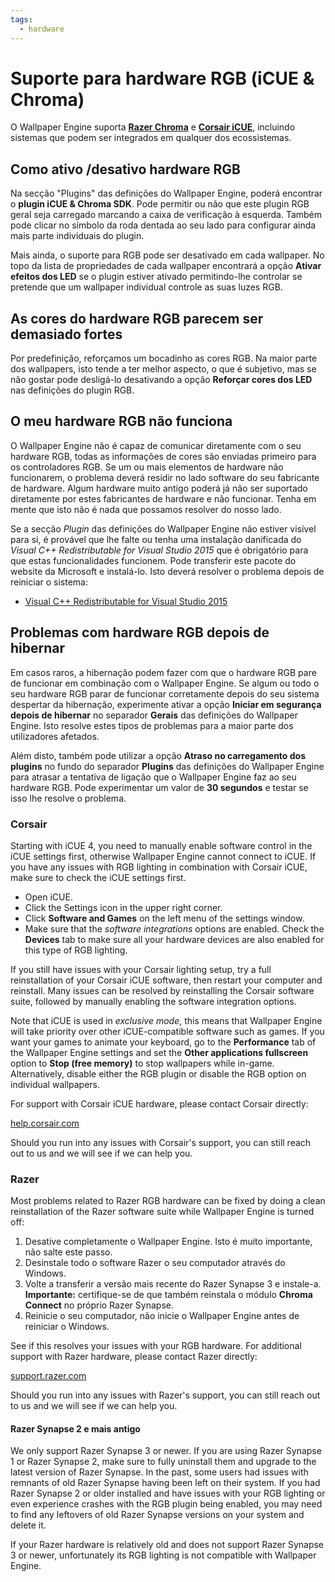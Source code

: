 ```yaml
---
tags:
  - hardware
---
```


# Suporte para hardware RGB (iCUE & Chroma)

O Wallpaper Engine suporta [**Razer Chroma**](https://www.razer.com/chroma) e [**Corsair iCUE**](https://www.corsair.com/icue), incluindo sistemas que podem ser integrados em qualquer dos ecossistemas.

## Como ativo /desativo hardware RGB

Na secção "Plugins" das definições do Wallpaper Engine, poderá encontrar o **plugin iCUE & Chroma SDK**. Pode permitir ou não que este plugin RGB geral seja carregado marcando a caixa de verificação à esquerda. Também pode clicar no símbolo da roda dentada ao seu lado para configurar ainda mais parte individuais do plugin.

Mais ainda, o suporte para RGB pode ser desativado em cada wallpaper. No topo da lista de propriedades de cada wallpaper encontrará a opção **Ativar efeitos dos LED** se o plugin estiver ativado permitindo-lhe controlar se pretende que um wallpaper individual controle as suas luzes RGB.

## As cores do hardware RGB parecem ser demasiado fortes

Por predefinição, reforçamos um bocadinho as cores RGB. Na maior parte dos wallpapers, isto tende a ter melhor aspecto, o que é subjetivo, mas se não gostar pode desligá-lo desativando a opção **Reforçar cores dos LED** nas definições do plugin RGB.

## O meu hardware RGB não funciona

O Wallpaper Engine não é capaz de comunicar diretamente com o seu hardware RGB, todas as informações de cores são enviadas primeiro para os controladores RGB. Se um ou mais elementos de hardware não funcionarem, o problema deverá residir no lado software do seu fabricante de hardware. Algum hardware muito antigo poderá já não ser suportado diretamente por estes fabricantes de hardware e não funcionar. Tenha em mente que isto não é nada que possamos resolver do nosso lado.

Se a secção *Plugin* das definições do Wallpaper Engine não estiver visível para si, é provável que lhe falte ou tenha uma instalação danificada do *Visual C++ Redistributable for Visual Studio 2015* que é obrigatório para que estas funcionalidades funcionem. Pode transferir este pacote do website da Microsoft e instalá-lo. Isto deverá resolver o problema depois de reiniciar o sistema:

* [Visual C++ Redistributable for Visual Studio 2015](https://www.microsoft.com/download/details.aspx?id=48145)

## Problemas com hardware RGB depois de hibernar

Em casos raros, a hibernação podem fazer com que o hardware RGB pare de funcionar em combinação com o Wallpaper Engine. Se algum ou todo o seu hardware RGB parar de funcionar corretamente depois do seu sistema despertar da hibernação, experimente ativar a opção **Iniciar em segurança depois de hibernar** no separador **Gerais** das definições do Wallpaper Engine. Isto resolve estes tipos de problemas para a maior parte dos utilizadores afetados.

Além disto, também pode utilizar a opção **Atraso no carregamento dos plugins** no fundo do separador **Plugins** das definições do Wallpaper Engine para atrasar a tentativa de ligação que o Wallpaper Engine faz ao seu hardware RGB. Pode experimentar um valor de **30 segundos** e testar se isso lhe resolve o problema.

### Corsair

Starting with iCUE 4, you need to manually enable software control in the iCUE settings first, otherwise Wallpaper Engine cannot connect to iCUE. If you have any issues with RGB lighting in combination with Corsair iCUE, make sure to check the iCUE settings first.

* Open iCUE.
* Click the Settings icon in the upper right corner.
* Click **Software and Games** on the left menu of the settings window.
* Make sure that the *software integrations* options are enabled. Check the **Devices** tab to make sure all your hardware devices are also enabled for this type of RGB lighting.

If you still have issues with your Corsair lighting setup, try a full reinstallation of your Corsair iCUE software, then restart your computer and reinstall. Many issues can be resolved by reinstalling the Corsair software suite, followed by manually enabling the software integration options.

Note that iCUE is used in *exclusive mode*, this means that Wallpaper Engine will take priority over other iCUE-compatible software such as games. If you want your games to animate your keyboard, go to the **Performance** tab of the Wallpaper Engine settings and set the **Other applications fullscreen** option to **Stop (free memory)** to stop wallpapers while in-game. Alternatively, disable either the RGB plugin or disable the RGB option on individual wallpapers.

For support with Corsair iCUE hardware, please contact Corsair directly:

[help.corsair.com](https://help.corsair.com/)

Should you run into any issues with Corsair's support, you can still reach out to us and we will see if we can help you.

### Razer

Most problems related to Razer RGB hardware can be fixed by doing a clean reinstallation of the Razer software suite while Wallpaper Engine is turned off:

1. Desative completamente o Wallpaper Engine. Isto é muito importante, não salte este passo.
2. Desinstale todo o software Razer o seu computador através do Windows.
3. Volte a transferir a versão mais recente do Razer Synapse 3 e instale-a. **Importante:** certifique-se de que também reinstala o módulo **Chroma Connect** no próprio Razer Synapse.
4. Reinicie o seu computador, não inicie o Wallpaper Engine antes de reiniciar o Windows.

See if this resolves your issues with your RGB hardware. For additional support with Razer hardware, please contact Razer directly:

[support.razer.com](https://support.razer.com/)

Should you run into any issues with Razer's support, you can still reach out to us and we will see if we can help you.

#### Razer Synapse 2 e mais antigo

We only support Razer Synapse 3 or newer. If you are using Razer Synapse 1 or Razer Synapse 2, make sure to fully uninstall them and upgrade to the latest version of Razer Synapse. In the past, some users had issues with remnants of old Razer Synapse having been left on their system. If you had Razer Synapse 2 or older installed and have issues with your RGB lighting or even experience crashes with the RGB plugin being enabled, you may need to find any leftovers of old Razer Synapse versions on your system and delete it.

If your Razer hardware is relatively old and does not support Razer Synapse 3 or newer, unfortunately its RGB lighting is not compatible with Wallpaper Engine.